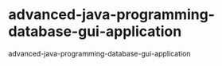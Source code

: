 # advanced-java-programming-database-gui-application
advanced-java-programming-database-gui-application
